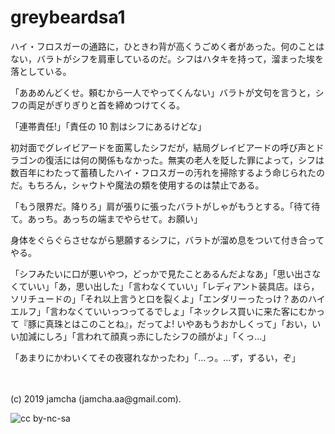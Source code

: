 

# greybeardsa1

ハイ・フロスガーの通路に，ひときわ背が高くうごめく者があった。何のことはない，バラトがシフを肩車しているのだ。シフはハタキを持って，溜まった埃を落としている。

「ああめんどくせ。頼むから一人でやってくんない」バラトが文句を言うと，シフの両足がぎりぎりと首を締めつけてくる。

「連帯責任!」「責任の 10 割はシフにあるけどな」

初対面でグレイビアードを面罵したシフだが，結局グレイビアードの呼び声とドラゴンの復活には何の関係もなかった。無実の老人を貶した罪によって，シフは数百年にわたって蓄積したハイ・フロスガーの汚れを掃除するよう命じられたのだ。もちろん，シャウトや魔法の類を使用するのは禁止である。

「もう限界だ。降りろ」肩が張りに張ったバラトがしゃがもうとする。「待て待て。あっち。あっちの端までやらせて。お願い」

身体をぐらぐらさせながら懇願するシフに，バラトが溜め息をついて付き合ってやる。

「シフみたいに口が悪いやつ，どっかで見たことあるんだよなあ」「思い出さなくていい」「あ，思い出した」「言わなくていい」「レディアント装具店。ほら，ソリチュードの」「それ以上言うと口を裂くよ」「エンダリーったっけ？あのハイエルフ」「言わなくていいっつってるでしょ」「ネックレス買いに来た客にむかって『豚に真珠とはこのことね』，だってよ! いやあもうおかしくって」「おい，いい加減にしろ」「言われて顔真っ赤にしたシフの顔がよ」「くっ…」

「あまりにかわいくてその夜寝れなかったわ」「…っ。…ず，ずるい，ぞ」

<br>
<br>
(c) 2019 jamcha (jamcha.aa@gmail.com).

![cc by-nc-sa](https://i.creativecommons.org/l/by-nc-sa/4.0/88x31.png)

